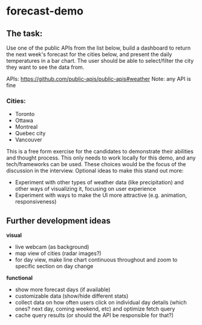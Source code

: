 # forecast-demo

## The task:

Use one of the public APIs from the list below, build a dashboard to return the next week's forecast for the cities below, and present the daily temperatures in a bar chart. The user should be able to select/filter the city they want to see the data from.

APIs: https://github.com/public-apis/public-apis#weather
Note: any API is fine

### Cities:
- Toronto
- Ottawa
- Montreal
- Quebec city
- Vancouver

This is a free form exercise for the candidates to demonstrate their abilities and thought process. This only needs to work locally for this demo, and any tech/frameworks can be used. These choices would be the focus of the discussion in the interview. Optional ideas to make this stand out more:
- Experiment with other types of weather data (like precipitation) and other ways of visualizing it, focusing on user experience
- Experiment with ways to make the UI more attractive (e.g. animation, responsiveness)


## Further development ideas
**visual**
- live webcam (as background)
- map view of cities (radar images?)
- for day view, make line chart continuous throughout and zoom to specific section on day change

**functional**
- show more forecast days (if available)
- customizable data (show/hide different stats)
- collect data on how often users click on individual day details (which ones? next day, coming weekend, etc) and optimize fetch query
- cache query results (or should the API be responsible for that?)
